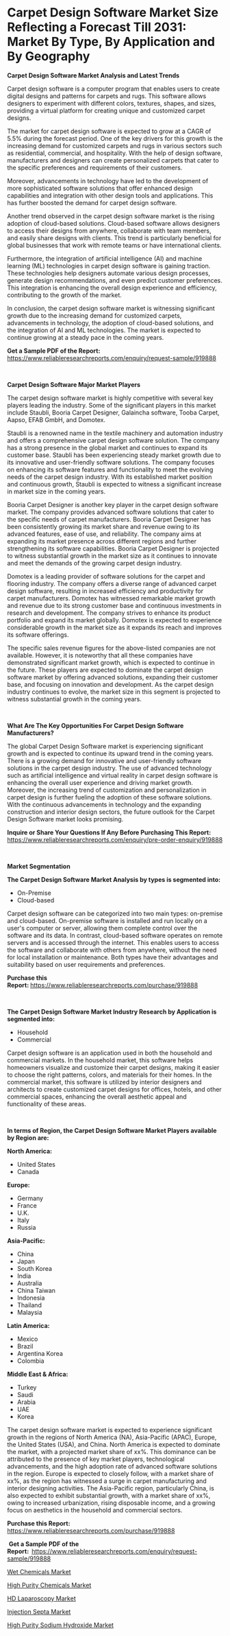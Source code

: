 <p><h1>Carpet Design Software Market Size Reflecting a Forecast Till 2031: Market By Type, By Application and By Geography</h1></p><p><strong>Carpet Design Software Market Analysis and Latest Trends</strong></p>
<p><p>Carpet design software is a computer program that enables users to create digital designs and patterns for carpets and rugs. This software allows designers to experiment with different colors, textures, shapes, and sizes, providing a virtual platform for creating unique and customized carpet designs.</p><p>The market for carpet design software is expected to grow at a CAGR of 5.5% during the forecast period. One of the key drivers for this growth is the increasing demand for customized carpets and rugs in various sectors such as residential, commercial, and hospitality. With the help of design software, manufacturers and designers can create personalized carpets that cater to the specific preferences and requirements of their customers.</p><p>Moreover, advancements in technology have led to the development of more sophisticated software solutions that offer enhanced design capabilities and integration with other design tools and applications. This has further boosted the demand for carpet design software.</p><p>Another trend observed in the carpet design software market is the rising adoption of cloud-based solutions. Cloud-based software allows designers to access their designs from anywhere, collaborate with team members, and easily share designs with clients. This trend is particularly beneficial for global businesses that work with remote teams or have international clients.</p><p>Furthermore, the integration of artificial intelligence (AI) and machine learning (ML) technologies in carpet design software is gaining traction. These technologies help designers automate various design processes, generate design recommendations, and even predict customer preferences. This integration is enhancing the overall design experience and efficiency, contributing to the growth of the market.</p><p>In conclusion, the carpet design software market is witnessing significant growth due to the increasing demand for customized carpets, advancements in technology, the adoption of cloud-based solutions, and the integration of AI and ML technologies. The market is expected to continue growing at a steady pace in the coming years.</p></p>
<p><strong>Get a Sample PDF of the Report:&nbsp;</strong> <a href="https://www.reliableresearchreports.com/enquiry/request-sample/919888">https://www.reliableresearchreports.com/enquiry/request-sample/919888</a></p>
<p>&nbsp;</p>
<p><strong>Carpet Design Software Major Market Players</strong></p>
<p><p>The carpet design software market is highly competitive with several key players leading the industry. Some of the significant players in this market include Staubli, Booria Carpet Designer, Galaincha software, Tooba Carpet, Aapso, EFAB GmbH, and Domotex.</p><p>Staubli is a renowned name in the textile machinery and automation industry and offers a comprehensive carpet design software solution. The company has a strong presence in the global market and continues to expand its customer base. Staubli has been experiencing steady market growth due to its innovative and user-friendly software solutions. The company focuses on enhancing its software features and functionality to meet the evolving needs of the carpet design industry. With its established market position and continuous growth, Staubli is expected to witness a significant increase in market size in the coming years.</p><p>Booria Carpet Designer is another key player in the carpet design software market. The company provides advanced software solutions that cater to the specific needs of carpet manufacturers. Booria Carpet Designer has been consistently growing its market share and revenue owing to its advanced features, ease of use, and reliability. The company aims at expanding its market presence across different regions and further strengthening its software capabilities. Booria Carpet Designer is projected to witness substantial growth in the market size as it continues to innovate and meet the demands of the growing carpet design industry.</p><p>Domotex is a leading provider of software solutions for the carpet and flooring industry. The company offers a diverse range of advanced carpet design software, resulting in increased efficiency and productivity for carpet manufacturers. Domotex has witnessed remarkable market growth and revenue due to its strong customer base and continuous investments in research and development. The company strives to enhance its product portfolio and expand its market globally. Domotex is expected to experience considerable growth in the market size as it expands its reach and improves its software offerings.</p><p>The specific sales revenue figures for the above-listed companies are not available. However, it is noteworthy that all these companies have demonstrated significant market growth, which is expected to continue in the future. These players are expected to dominate the carpet design software market by offering advanced solutions, expanding their customer base, and focusing on innovation and development. As the carpet design industry continues to evolve, the market size in this segment is projected to witness substantial growth in the coming years.</p></p>
<p>&nbsp;</p>
<p><strong>What Are The Key Opportunities For Carpet Design Software Manufacturers?</strong></p>
<p><p>The global Carpet Design Software market is experiencing significant growth and is expected to continue its upward trend in the coming years. There is a growing demand for innovative and user-friendly software solutions in the carpet design industry. The use of advanced technology such as artificial intelligence and virtual reality in carpet design software is enhancing the overall user experience and driving market growth. Moreover, the increasing trend of customization and personalization in carpet design is further fueling the adoption of these software solutions. With the continuous advancements in technology and the expanding construction and interior design sectors, the future outlook for the Carpet Design Software market looks promising.</p></p>
<p><strong>Inquire or Share Your Questions If Any Before Purchasing This Report:</strong> <a href="https://www.reliableresearchreports.com/enquiry/pre-order-enquiry/919888">https://www.reliableresearchreports.com/enquiry/pre-order-enquiry/919888</a></p>
<p>&nbsp;</p>
<p><strong>Market Segmentation</strong></p>
<p><strong>The Carpet Design Software Market Analysis by types is segmented into:</strong></p>
<p><ul><li>On-Premise</li><li>Cloud-based</li></ul></p>
<p><p>Carpet design software can be categorized into two main types: on-premise and cloud-based. On-premise software is installed and run locally on a user's computer or server, allowing them complete control over the software and its data. In contrast, cloud-based software operates on remote servers and is accessed through the internet. This enables users to access the software and collaborate with others from anywhere, without the need for local installation or maintenance. Both types have their advantages and suitability based on user requirements and preferences.</p></p>
<p><strong>Purchase this Report:&nbsp;</strong><a href="https://www.reliableresearchreports.com/purchase/919888">https://www.reliableresearchreports.com/purchase/919888</a></p>
<p>&nbsp;</p>
<p><strong>The Carpet Design Software Market Industry Research by Application is segmented into:</strong></p>
<p><ul><li>Household</li><li>Commercial</li></ul></p>
<p><p>Carpet design software is an application used in both the household and commercial markets. In the household market, this software helps homeowners visualize and customize their carpet designs, making it easier to choose the right patterns, colors, and materials for their homes. In the commercial market, this software is utilized by interior designers and architects to create customized carpet designs for offices, hotels, and other commercial spaces, enhancing the overall aesthetic appeal and functionality of these areas.</p></p>
<p>&nbsp;</p>
<p><strong>In terms of Region, the Carpet Design Software Market Players available by Region are:</strong></p>
<p>
    <p> <strong> North America: </strong>
        <ul>
            <li>United States</li>
            <li>Canada</li>
        </ul>
        </p> 
    <p> <strong> Europe: </strong>
        <ul>
            <li>Germany</li>
            <li>France</li>
            <li>U.K.</li>
            <li>Italy</li>
            <li>Russia</li>
        </ul>
        </p> 
    <p> <strong> Asia-Pacific: </strong>
        <ul>
            <li>China</li>
            <li>Japan</li>
            <li>South Korea</li>
            <li>India</li>
            <li>Australia</li>
            <li>China Taiwan</li>
            <li>Indonesia</li>
            <li>Thailand</li>
            <li>Malaysia</li>
        </ul>
        </p> 
    <p> <strong> Latin America: </strong>
        <ul>
            <li>Mexico</li>
            <li>Brazil</li>
            <li>Argentina Korea</li>
            <li>Colombia</li>
        </ul>
        </p> 
    <p> <strong> Middle East & Africa: </strong>
        <ul>
            <li>Turkey</li>
            <li>Saudi</li>
            <li>Arabia</li>
            <li>UAE</li>
            <li>Korea</li>
        </ul>
    </p>
    </p>
<p><p>The carpet design software market is expected to experience significant growth in the regions of North America (NA), Asia-Pacific (APAC), Europe, the United States (USA), and China. North America is expected to dominate the market, with a projected market share of xx%. This dominance can be attributed to the presence of key market players, technological advancements, and the high adoption rate of advanced software solutions in the region. Europe is expected to closely follow, with a market share of xx%, as the region has witnessed a surge in carpet manufacturing and interior designing activities. The Asia-Pacific region, particularly China, is also expected to exhibit substantial growth, with a market share of xx%, owing to increased urbanization, rising disposable income, and a growing focus on aesthetics in the household and commercial sectors.</p></p>
<p><strong>Purchase this Report: </strong><a href="https://www.reliableresearchreports.com/purchase/919888">https://www.reliableresearchreports.com/purchase/919888</a></p>
<p>&nbsp;<strong>Get a Sample PDF of the Report:&nbsp;&nbsp;</strong><a href="https://www.reliableresearchreports.com/enquiry/request-sample/919888">https://www.reliableresearchreports.com/enquiry/request-sample/919888</a></p>
<p><strong></strong></p>
<p><p><a href="https://medium.com/@peterm12562/wet-chemicals-nbsp-market-focuses-on-market-share-size-and-projected-forecast-till-2031-fbfc0adc1986">Wet Chemicals Market</a></p><p><a href="https://medium.com/@peterm12562/high-purity-chemicals-market-size-market-outlook-and-market-forecast-2024-to-2031-f45e2ceabc2e">High Purity Chemicals Market</a></p><p><a href="https://github.com/julyju69/Market-Research-Report-List-1/blob/main/hd-laparoscopy-market.md">HD Laparoscopy Market</a></p><p><a href="https://github.com/joannesouthgate/Market-Research-Report-List-1/blob/main/injection-septa-market.md">Injection Septa Market</a></p><p><a href="https://medium.com/@peterm12562/high-purity-sodium-hydroxide-market-outlook-industry-overview-and-forecast-2024-to-2031-31759b0bbcce">High Purity Sodium Hydroxide Market</a></p></p>